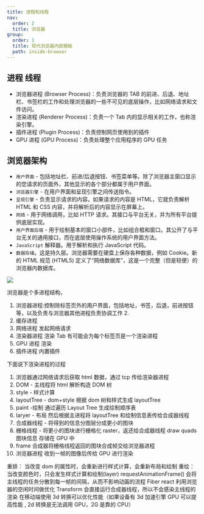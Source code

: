 ```yaml
---
title: 进程和线程
nav:
  order: 2
  title: 浏览器
group:
  order: 1
  title: 现代浏览器内部揭秘
  path: inside-browser
---
```


## 进程 线程

- 浏览器进程 (Browser Process)：负责浏览器的 TAB 的前进、后退、地址栏、书签栏的工作和处理浏览器的一些不可见的底层操作，比如网络请求和文件访问。
- 渲染进程 (Renderer Process)：负责一个 Tab 内的显示相关的工作，也称渲染引擎。
- 插件进程 (Plugin Process)：负责控制网页使用到的插件
- GPU 进程 (GPU Process)：负责处理整个应用程序的 GPU 任务

## 浏览器架构

- `用户界面` - 包括地址栏、前进/后退按钮、书签菜单等。除了浏览器主窗口显示的您请求的页面外，其他显示的各个部分都属于用户界面。
- `浏览器引擎` - 在用户界面和呈现引擎之间传送指令。
- `呈现引擎` - 负责显示请求的内容。如果请求的内容是 HTML，它就负责解析 HTML 和 CSS 内容，并将解析后的内容显示在屏幕上。
- `网络` - 用于网络调用，比如 HTTP 请求。其接口与平台无关，并为所有平台提供底层实现。
- `用户界面后端` - 用于绘制基本的窗口小部件，比如组合框和窗口。其公开了与平台无关的通用接口，而在底层使用操作系统的用户界面方法。
- `JavaScript` 解释器。用于解析和执行 JavaScript 代码。
- `数据存储`。这是持久层。浏览器需要在硬盘上保存各种数据，例如 Cookie。新的 HTML 规范 (HTML5) 定义了“网络数据库”，这是一个完整（但是轻便）的浏览器内数据库。

![](https://cy-picgo.oss-cn-hangzhou.aliyuncs.com/browser-architecture.png)

浏览器是个多进程结构，

1. 浏览器进程:控制除标签页外的用户界面，包括地址，书签，后退，前进按钮等，以及负责与浏览器其他进程负责协调工作 2.
2. 缓存进程
3. 网络进程 发起网络请求
4. 渲染器进程 渲染 Tab 有可能会为每个标签页是一个渲染进程
5. GPU 进程 渲染
6. 插件进程 内置插件

下面说下渲染进程的过程

1. 浏览器通过网络请求后获取 html 数据，通过 tcp 传给渲染器进程
2. DOM - 主线程将 html 解析构造 DOM 树
3. style - 样式计算
4. layoutTree - dom+style 根据 dom 树和样式生成 layoutTree
5. paint -绘制 通过遍历 Layout Tree 生成绘制顺序表
6. laryer - 布局 然后根据主进程将 layoutTree 和绘制信息表传给合成器线程
7. 合成器线程 - 将得到的信息分图层分成更小的图块
8. 栅格线程 - 将更小的图块进行栅格化 raster，返还给合成器线程 draw quads 图块信息 存储在 GPU 中
9. frame 合成器将栅格线程返回的图块合成帧交给浏览器进程
10. 浏览器进程 收到一帧的图像后传给 GPU 进行渲染

重排：
当改变 dom 的属性时，会重新进行样式计算，会重新布局和绘制
重绘：
当改变颜色时，只会发生样式计算和绘制(layer)
requestAnimationFrame()
会将主线程的任务分散到每一帧的间隔，从而不影响动画的流程
Fiber
react 利用浏览器的空闲时间做优化
Transform
会直接运行合成器线程，所以不会感染主线程的渲染
在移动端使用 3d 转换可以优化性能（如果设备有 3d 加速引擎 GPU 可以提高性能 , 2d 转换是无法调用 GPU，2G 是靠的 CPU）
